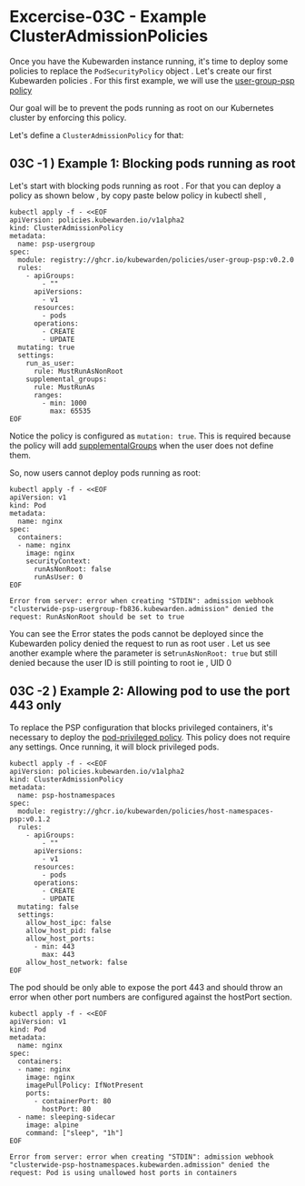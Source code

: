 

# Excercise-03C - Example ClusterAdmissionPolicies

Once you have the Kubewarden instance running, it's time to deploy some policies to replace the `PodSecurityPolicy` object . Let's create our  first Kubewarden policies . For this first example, we will use the  [user-group-psp policy](https://github.com/kubewarden/user-group-psp-policy)

 Our goal will be to prevent the pods running as root on our Kubernetes cluster by enforcing this policy.

Let's define a `ClusterAdmissionPolicy` for that:

## 03C -1 ) Example 1: Blocking pods running as root

Let's start with blocking pods running as root . For that you can deploy a policy as shown below , by copy paste below policy in kubectl shell ,

```
kubectl apply -f - <<EOF
apiVersion: policies.kubewarden.io/v1alpha2
kind: ClusterAdmissionPolicy
metadata:
  name: psp-usergroup
spec:
  module: registry://ghcr.io/kubewarden/policies/user-group-psp:v0.2.0
  rules:
    - apiGroups:
        - ""
      apiVersions:
        - v1
      resources:
        - pods
      operations:
        - CREATE
        - UPDATE
  mutating: true
  settings:
    run_as_user:
      rule: MustRunAsNonRoot
    supplemental_groups:
      rule: MustRunAs
      ranges:
        - min: 1000
          max: 65535
EOF

```

Notice the policy is configured as `mutation: true`. This is required because the policy will add [supplementalGroups](https://kubernetes.io/docs/concepts/security/pod-security-policy/#users-and-groups) when the user does not define them.

So, now users cannot deploy pods running as root:

```
kubectl apply -f - <<EOF
apiVersion: v1
kind: Pod
metadata:
  name: nginx
spec:
  containers:
  - name: nginx
    image: nginx
    securityContext:
      runAsNonRoot: false
      runAsUser: 0
EOF

```

```
Error from server: error when creating "STDIN": admission webhook "clusterwide-psp-usergroup-fb836.kubewarden.admission" denied the request: RunAsNonRoot should be set to true
```

You can see the Error states the pods cannot be deployed since the Kubewarden policy denied the request to run as root user . Let us see another example where the  parameter is set`runAsNonRoot: true`  but still denied  because the user ID is still pointing to root ie , UID 0 

## 03C -2 ) Example 2: Allowing pod to use the port 443 only

To replace the PSP configuration that blocks privileged containers, it's necessary to deploy the [pod-privileged policy](https://github.com/kubewarden/pod-privileged-policy). This policy does not require any settings. Once running, it will block privileged pods. 



```
kubectl apply -f - <<EOF
apiVersion: policies.kubewarden.io/v1alpha2
kind: ClusterAdmissionPolicy
metadata:
  name: psp-hostnamespaces
spec:
  module: registry://ghcr.io/kubewarden/policies/host-namespaces-psp:v0.1.2
  rules:
    - apiGroups:
        - ""
      apiVersions:
        - v1
      resources:
        - pods
      operations:
        - CREATE
        - UPDATE
  mutating: false
  settings:
    allow_host_ipc: false
    allow_host_pid: false
    allow_host_ports:
      - min: 443
        max: 443
    allow_host_network: false
EOF
```

The pod should be only able to expose the port 443 and should throw an  error when other port numbers are configured against the hostPort  section.

```
kubectl apply -f - <<EOF
apiVersion: v1
kind: Pod
metadata:
  name: nginx
spec:
  containers:
  - name: nginx
    image: nginx
    imagePullPolicy: IfNotPresent
    ports:
      - containerPort: 80
        hostPort: 80
  - name: sleeping-sidecar
    image: alpine
    command: ["sleep", "1h"]
EOF

```

```
Error from server: error when creating "STDIN": admission webhook "clusterwide-psp-hostnamespaces.kubewarden.admission" denied the request: Pod is using unallowed host ports in containers
```

